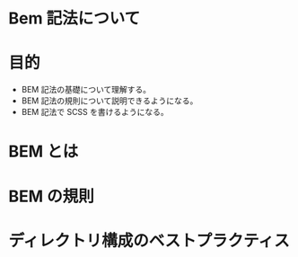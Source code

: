 # Bem 記法について

# 目的

- BEM 記法の基礎について理解する。
- BEM 記法の規則について説明できるようになる。
- BEM 記法で SCSS を書けるようになる。

# BEM とは

# BEM の規則

# ディレクトリ構成のベストプラクティス


